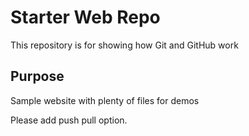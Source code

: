 # Starter Web Repo

This repository is for showing how Git and GitHub work

## Purpose

Sample website with plenty of files for demos

Please add push pull option.